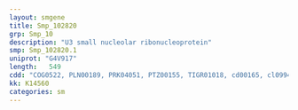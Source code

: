 ```yaml
---
layout: smgene
title: Smp_102820
grp: Smp_10
description: "U3 small nucleolar ribonucleoprotein"
smp: Smp_102820.1
uniprot: "G4V917"
length:   549
cdd: "COG0522, PLN00189, PRK04051, PTZ00155, TIGR01018, cd00165, cl09940, pfam01479, smart00363"
kk: K14560
categories: sm
---
```

